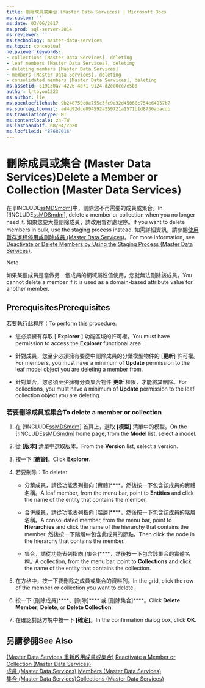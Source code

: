 ```yaml
---
title: 刪除成員或集合 (Master Data Services) | Microsoft Docs
ms.custom: ''
ms.date: 03/06/2017
ms.prod: sql-server-2014
ms.reviewer: ''
ms.technology: master-data-services
ms.topic: conceptual
helpviewer_keywords:
- collections [Master Data Services], deleting
- leaf members [Master Data Services], deleting
- deleting members [Master Data Services]
- members [Master Data Services], deleting
- consolidated members [Master Data Services], deleting
ms.assetid: 519130a7-4226-4d71-9124-d2ee0ce7e5bd
author: lrtoyou1223
ms.author: lle
ms.openlocfilehash: 9b248750c0e755c3fc9e32d45068c754e64957b7
ms.sourcegitcommit: ad4d92dce894592a259721a1571b1d8736abacdb
ms.translationtype: MT
ms.contentlocale: zh-TW
ms.lasthandoff: 08/04/2020
ms.locfileid: "87687016"
---
```

# <a name="delete-a-member-or-collection-master-data-services"></a><span data-ttu-id="d7cb4-102">刪除成員或集合 (Master Data Services)</span><span class="sxs-lookup"><span data-stu-id="d7cb4-102">Delete a Member or Collection (Master Data Services)</span></span>
  <span data-ttu-id="d7cb4-103">在 [!INCLUDE[ssMDSmdm](../includes/ssmdsmdm-md.md)]中，刪除您不再需要的成員或集合。</span><span class="sxs-lookup"><span data-stu-id="d7cb4-103">In [!INCLUDE[ssMDSmdm](../includes/ssmdsmdm-md.md)], delete a member or collection when you no longer need it.</span></span> <span data-ttu-id="d7cb4-104">如果您要大量刪除成員，請改用暫存處理序。</span><span class="sxs-lookup"><span data-stu-id="d7cb4-104">If you want to delete members in bulk, use the staging process instead.</span></span> <span data-ttu-id="d7cb4-105">如需詳細資訊，請參閱[使用暫存進程停用或刪除成員 &#40;Master Data Services&#41;](add-update-and-delete-data-master-data-services.md)。</span><span class="sxs-lookup"><span data-stu-id="d7cb4-105">For more information, see [Deactivate or Delete Members by Using the Staging Process &#40;Master Data Services&#41;](add-update-and-delete-data-master-data-services.md).</span></span>  
  
> [!NOTE]  
>  <span data-ttu-id="d7cb4-106">如果某個成員是當做另一個成員的網域屬性值使用，您就無法刪除該成員。</span><span class="sxs-lookup"><span data-stu-id="d7cb4-106">You cannot delete a member if it is used as a domain-based attribute value for another member.</span></span>  
  
## <a name="prerequisites"></a><span data-ttu-id="d7cb4-107">Prerequisites</span><span class="sxs-lookup"><span data-stu-id="d7cb4-107">Prerequisites</span></span>  
 <span data-ttu-id="d7cb4-108">若要執行此程序：</span><span class="sxs-lookup"><span data-stu-id="d7cb4-108">To perform this procedure:</span></span>  
  
-   <span data-ttu-id="d7cb4-109">您必須擁有存取 [ **Explorer** ] 功能區域的許可權。</span><span class="sxs-lookup"><span data-stu-id="d7cb4-109">You must have permission to access the **Explorer** functional area.</span></span>  
  
-   <span data-ttu-id="d7cb4-110">針對成員，您至少必須擁有要從中刪除成員的分葉模型物件的 [**更新**] 許可權。</span><span class="sxs-lookup"><span data-stu-id="d7cb4-110">For members, you must have a minimum of **Update** permission to the leaf model object you are deleting a member from.</span></span>  
  
-   <span data-ttu-id="d7cb4-111">針對集合，您必須至少擁有分頁集合物件 **更新** 權限，才能將其刪除。</span><span class="sxs-lookup"><span data-stu-id="d7cb4-111">For collections, you must have a minimum of **Update** permission to the leaf collection object you are deleting.</span></span>  
  
### <a name="to-delete-a-member-or-collection"></a><span data-ttu-id="d7cb4-112">若要刪除成員或集合</span><span class="sxs-lookup"><span data-stu-id="d7cb4-112">To delete a member or collection</span></span>  
  
1.  <span data-ttu-id="d7cb4-113">在 [!INCLUDE[ssMDSmdm](../includes/ssmdsmdm-md.md)] 首頁上，選取 **[模型]** 清單中的模型。</span><span class="sxs-lookup"><span data-stu-id="d7cb4-113">On the [!INCLUDE[ssMDSmdm](../includes/ssmdsmdm-md.md)] home page, from the **Model** list, select a model.</span></span>  
  
2.  <span data-ttu-id="d7cb4-114">從 **[版本]** 清單中選取版本。</span><span class="sxs-lookup"><span data-stu-id="d7cb4-114">From the **Version** list, select a version.</span></span>  
  
3.  <span data-ttu-id="d7cb4-115">按一下 **[總管]**。</span><span class="sxs-lookup"><span data-stu-id="d7cb4-115">Click **Explorer**.</span></span>  
  
4.  <span data-ttu-id="d7cb4-116">若要刪除：</span><span class="sxs-lookup"><span data-stu-id="d7cb4-116">To delete:</span></span>  
  
    -   <span data-ttu-id="d7cb4-117">分葉成員，請從功能表列指向 [實體]\*\*\*\*，然後按一下包含該成員的實體名稱。</span><span class="sxs-lookup"><span data-stu-id="d7cb4-117">A leaf member, from the menu bar, point to **Entities** and click the name of the entity that contains the member.</span></span>  
  
    -   <span data-ttu-id="d7cb4-118">合併成員，請從功能表列指向 [階層]\*\*\*\*，然後按一下包含該成員的階層名稱。</span><span class="sxs-lookup"><span data-stu-id="d7cb4-118">A consolidated member, from the menu bar, point to **Hierarchies** and click the name of the hierarchy that contains the member.</span></span> <span data-ttu-id="d7cb4-119">然後按一下階層中包含此成員的節點。</span><span class="sxs-lookup"><span data-stu-id="d7cb4-119">Then click the node in the hierarchy that contains the member.</span></span>  
  
    -   <span data-ttu-id="d7cb4-120">集合，請從功能表列指向 [集合]\*\*\*\*，然後按一下包含該集合的實體名稱。</span><span class="sxs-lookup"><span data-stu-id="d7cb4-120">A collection, from the menu bar, point to **Collections** and click the name of the entity that contains the collection.</span></span>  
  
5.  <span data-ttu-id="d7cb4-121">在方格中，按一下要刪除之成員或集合的資料列。</span><span class="sxs-lookup"><span data-stu-id="d7cb4-121">In the grid, click the row of the member or collection you want to delete.</span></span>  
  
6.  <span data-ttu-id="d7cb4-122">按一下 [刪除成員]\*\*\*\*、[刪除]\*\*\*\* 或 [刪除集合]\*\*\*\*。</span><span class="sxs-lookup"><span data-stu-id="d7cb4-122">Click **Delete Member**, **Delete**, or **Delete Collection**.</span></span>  
  
7.  <span data-ttu-id="d7cb4-123">在確認對話方塊中按一下 **[確定]**。</span><span class="sxs-lookup"><span data-stu-id="d7cb4-123">In the confirmation dialog box, click **OK**.</span></span>  
  
## <a name="see-also"></a><span data-ttu-id="d7cb4-124">另請參閱</span><span class="sxs-lookup"><span data-stu-id="d7cb4-124">See Also</span></span>  
 <span data-ttu-id="d7cb4-125">[&#40;Master Data Services 重新啟用成員或集合&#41;](../../2014/master-data-services/reactivate-a-member-or-collection-master-data-services.md) </span><span class="sxs-lookup"><span data-stu-id="d7cb4-125">[Reactivate a Member or Collection &#40;Master Data Services&#41;](../../2014/master-data-services/reactivate-a-member-or-collection-master-data-services.md) </span></span>  
 <span data-ttu-id="d7cb4-126">[成員 &#40;Master Data Services&#41;](../../2014/master-data-services/members-master-data-services.md) </span><span class="sxs-lookup"><span data-stu-id="d7cb4-126">[Members &#40;Master Data Services&#41;](../../2014/master-data-services/members-master-data-services.md) </span></span>  
 [<span data-ttu-id="d7cb4-127">集合 &#40;Master Data Services&#41;</span><span class="sxs-lookup"><span data-stu-id="d7cb4-127">Collections &#40;Master Data Services&#41;</span></span>](../../2014/master-data-services/collections-master-data-services.md)  
  
  
